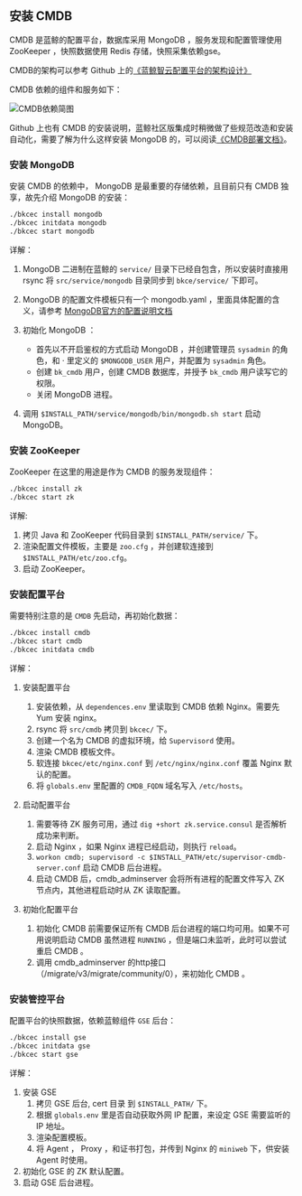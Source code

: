 ## 安装 CMDB 

CMDB 是蓝鲸的配置平台，数据库采用 MongoDB ，服务发现和配置管理使用 ZooKeeper ，快照数据使用 Redis 存储，快照采集依赖gse。

CMDB的架构可以参考 Github 上的[《蓝鲸智云配置平台的架构设计》](https://github.com/Tencent/bk-cmdb/blob/master/docs/overview/architecture.md)

CMDB 依赖的组件和服务如下：

![CMDB依赖简图](/assets/cmdb_depends.png)

Github 上也有 CMDB 的安装说明，蓝鲸社区版集成时稍微做了些规范改造和安装自动化，需要了解为什么这样安装 MongoDB 的，可以阅读[《CMDB部署文档》](https://github.com/Tencent/bk-cmdb/blob/master/docs/overview/installation.md)。

### 安装 MongoDB

安装 CMDB 的依赖中， MongoDB 是最重要的存储依赖，且目前只有 CMDB 独享，故先介绍 MongoDB 的安装：

```bash
./bkcec install mongodb
./bkcec initdata mongodb
./bkcec start mongodb
```

详解：

1. MongoDB 二进制在蓝鲸的 `service/` 目录下已经自包含，所以安装时直接用 rsync 将 `src/service/mongodb` 目录同步到 `bkce/service/` 下即可。

2. MongoDB 的配置文件模板只有一个 mongodb.yaml ，里面具体配置的含义，请参考 [MongoDB官方的配置说明文档](https://docs.mongodb.com/manual/reference/configuration-options/)

3. 初始化 MongoDB ：

    * 首先以不开启鉴权的方式启动 MongoDB ，并创建管理员 `sysadmin` 的角色，和 · 里定义的 `$MONGODB_USER` 用户，并配置为 `sysadmin` 角色。
    * 创建 `bk_cmdb` 用户，创建 CMDB 数据库，并授予 `bk_cmdb` 用户读写它的权限。
    * 关闭 MongoDB 进程。

4. 调用 `$INSTALL_PATH/service/mongodb/bin/mongodb.sh start` 启动 MongoDB。

### 安装 ZooKeeper

ZooKeeper 在这里的用途是作为 CMDB 的服务发现组件：

```bash
./bkcec install zk
./bkcec start zk
```

详解:

1. 拷贝 Java 和 ZooKeeper 代码目录到 `$INSTALL_PATH/service/` 下。
2. 渲染配置文件模板，主要是 `zoo.cfg` ，并创建软连接到 `$INSTALL_PATH/etc/zoo.cfg`。
3. 启动 ZooKeeper。

### 安装配置平台

需要特别注意的是 `CMDB` 先启动，再初始化数据：

```bash
./bkcec install cmdb
./bkcec start cmdb
./bkcec initdata cmdb
```

详解：

1. 安装配置平台
    1. 安装依赖，从 `dependences.env` 里读取到 CMDB 依赖 Nginx。需要先 Yum 安装 nginx。
    2. rsync 将 `src/cmdb`  拷贝到 `bkcec/` 下。
    3. 创建一个名为 CMDB 的虚拟环境，给 `Supervisord` 使用。
    4. 渲染 CMDB 模板文件。
    5. 软连接 `bkcec/etc/nginx.conf` 到 `/etc/nginx/nginx.conf` 覆盖 Nginx 默认的配置。
    6. 将 `globals.env` 里配置的 `CMDB_FQDN` 域名写入 `/etc/hosts`。

2. 启动配置平台
    1. 需要等待 ZK 服务可用，通过 `dig +short zk.service.consul` 是否解析成功来判断。
    2. 启动 Nginx ，如果 Nginx 进程已经启动，则执行 `reload`。
    3. `workon cmdb; supervisord -c $INSTALL_PATH/etc/supervisor-cmdb-server.conf` 启动 CMDB 后台进程。
    4. 启动 CMDB 后，cmdb_adminserver 会将所有进程的配置文件写入 ZK 节点内，其他进程启动时从 ZK 读取配置。

3. 初始化配置平台
    1.  初始化 CMDB 前需要保证所有 CMDB 后台进程的端口均可用。如果不可用说明启动 CMDB 虽然进程 `RUNNING` ，但是端口未监听，此时可以尝试重启 CMDB 。
    2. 调用 cmdb_adminserver 的http接口（/migrate/v3/migrate/community/0），来初始化 CMDB 。

### 安装管控平台

配置平台的快照数据，依赖蓝鲸组件 `GSE` 后台：

```bash
./bkcec install gse
./bkcec initdata gse
./bkcec start gse
```

详解：

1. 安装 GSE
    1. 拷贝 GSE 后台, cert 目录 到 `$INSTALL_PATH/` 下。
    2. 根据 `globals.env` 里是否自动获取外网 IP 配置，来设定 GSE 需要监听的 IP 地址。
    3. 渲染配置模板。
    4. 将 Agent ， Proxy ，和证书打包，并传到 Nginx 的 `miniweb` 下，供安装 Agent 时使用。
2. 初始化 GSE 的 ZK 默认配置。
3. 启动 GSE 后台进程。
